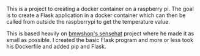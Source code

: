This is a project to creating a docker container on a raspberry pi. The goal is to create a Flask application in a docker container which can then be called from outside the raspberrypi to get the temperature value.

This is based heavily on [bmwshop's sensehat](https://github.com/bmwshop/sensehat) project where he made it as small as possible. I created the basic Flask program and more or less took his Dockerfile and added pip and Flask.
